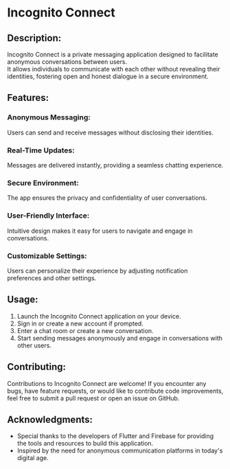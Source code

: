 # Incognito Connect

## Description:
Incognito Connect is a private messaging application designed to facilitate anonymous conversations between users.<br>
It allows individuals to communicate with each other without revealing their identities, fostering open and honest dialogue in a secure environment.

## Features:
### Anonymous Messaging: 
Users can send and receive messages without disclosing their identities.
### Real-Time Updates:
Messages are delivered instantly, providing a seamless chatting experience.
### Secure Environment: 
The app ensures the privacy and confidentiality of user conversations.
### User-Friendly Interface: 
Intuitive design makes it easy for users to navigate and engage in conversations.
### Customizable Settings: 
Users can personalize their experience by adjusting notification preferences and other settings.


## Usage:
1. Launch the Incognito Connect application on your device.
2. Sign in or create a new account if prompted.
3. Enter a chat room or create a new conversation.
4. Start sending messages anonymously and engage in conversations with other users.

## Contributing:
Contributions to Incognito Connect are welcome! If you encounter any bugs, have feature requests, or would like to contribute code improvements, feel free to submit a pull request or open an issue on GitHub.

## Acknowledgments:

- Special thanks to the developers of Flutter and Firebase for providing the tools and resources to build this application.
- Inspired by the need for anonymous communication platforms in today's digital age.
